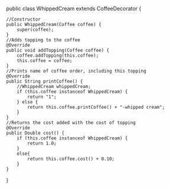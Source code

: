 
public class WhippedCream extends CoffeeDecorator {

    //Constructor
    public WhippedCream(Coffee coffee) {
        super(coffee);
    }
    //Adds topping to the coffee
    @Override
    public void addTopping(Coffee coffee) {
        coffee.addTopping(this.coffee);
        this.coffee = coffee;
    }
    //Prints name of coffee order, including this topping
    @Override
    public String printCoffee() {
        //WhippedCream whippedCream;
        if (this.coffee instanceof WhippedCream) {
            return "1";
        } else {
            return this.coffee.printCoffee() + "-whipped cream";
        }
    }
    //Returns the cost added with the cost of topping
    @Override
    public Double cost() {
        if (this.coffee instanceof WhippedCream) {
            return 1.0;
        }
        else{
            return this.coffee.cost() + 0.10;
        }
    }
}
